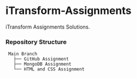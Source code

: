 # iTransform-Assignments
iTransform Assignments Solutions.

### Repository Structure

```
 Main Branch
   ├── GitHub Assignment
   ├── MongoDB Assignment
   └── HTML and CSS Assignment
```   

